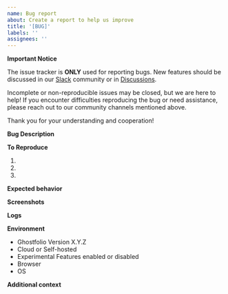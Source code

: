 ```yaml
---
name: Bug report
about: Create a report to help us improve
title: '[BUG]'
labels: ''
assignees: ''
---
```


**Important Notice**

The issue tracker is **ONLY** used for reporting bugs. New features should be discussed in our [Slack](https://join.slack.com/t/ghostfolio/shared_invite/zt-vsaan64h-F_I0fEo5M0P88lP9ibCxFg) community or in [Discussions](https://github.com/ghostfolio/ghostfolio/discussions).

Incomplete or non-reproducible issues may be closed, but we are here to help! If you encounter difficulties reproducing the bug or need assistance, please reach out to our community channels mentioned above.

Thank you for your understanding and cooperation!

**Bug Description**

<!-- A clear and concise description of what the bug is. -->

**To Reproduce**

<!-- Steps to reproduce the behavior -->

1.
2.
3.

**Expected behavior**

<!-- A clear and concise description of what you expected to happen. -->

**Screenshots**

<!-- If applicable, add screenshots to help explain your problem. -->

**Logs**

<!-- If applicable, add logs to help explain your problem. -->

**Environment**

<!-- Please complete the following information -->

- Ghostfolio Version X.Y.Z
- Cloud or Self-hosted
- Experimental Features enabled or disabled
- Browser
- OS

**Additional context**

<!-- Add any other context about the problem here. -->
